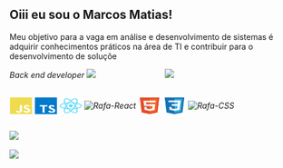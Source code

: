 ## Oiii eu sou o Marcos Matias!

<div>
<p>Meu objetivo para a vaga em análise e desenvolvimento de sistemas é adquirir conhecimentos práticos na área de TI e contribuir para o desenvolvimento de soluçõe</p>

<img align='right' src="https://media.giphy.com/media/M9gbBd9nbDrOTu1Mqx/giphy.gif" width="230">
<p><em>Back end developer <a href="https://www.oneorigin.us/">
</a><img src="https://media.giphy.com/media/WUlplcMpOCEmTGBtBW/giphy.gif" width="30">
  
</div>

<div style="display: inline_block"><br>
  <img align="center" alt="Rafa-Js" height="30" width="40" src="https://raw.githubusercontent.com/devicons/devicon/master/icons/javascript/javascript-plain.svg">
  <img align="center" alt="Rafa-Ts" height="30" width="40" src="https://raw.githubusercontent.com/devicons/devicon/master/icons/typescript/typescript-plain.svg">
  <img align="center" alt="Rafa-React" height="30" width="40" src="https://raw.githubusercontent.com/devicons/devicon/master/icons/react/react-original.svg">
   <img align="center" alt="Rafa-React" height="40" width="40" src="https://seeklogo.com/images/N/next-js-logo-8FCFF51DD2-seeklogo.com.png">
  <img align="center" alt="Rafa-HTML" height="30" width="40" src="https://raw.githubusercontent.com/devicons/devicon/master/icons/html5/html5-original.svg">
  <img align="center" alt="Rafa-CSS" height="30" width="40" src="https://raw.githubusercontent.com/devicons/devicon/master/icons/css3/css3-original.svg">
<img align="center" alt="Rafa-CSS" height="40" width="40" src="https://img.icons8.com/?size=512&id=hsPbhkOH4FMe&format=png">

</div>
  
  ##
 
<div> 

  <a href="https://www.linkedin.com/in/marcos-matias-288635262/" target="_blank"><img src="https://img.shields.io/badge/-LinkedIn-%230077B5?style=for-the-badge&logo=linkedin&logoColor=white" target="_blank"></a> 
  
</div>

<img src="https://media.giphy.com/media/VgCDAzcKvsR6OM0uWg/giphy.gif" width="50">
